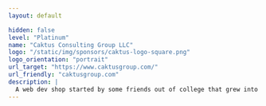```yaml
---
layout: default

hidden: false
level: "Platinum"
name: "Caktus Consulting Group LLC"
logo: "/static/img/sponsors/caktus-logo-square.png"
logo_orientation: "portrait"
url_target: "https://www.caktusgroup.com/"
url_friendly: "caktusgroup.com"
description: |
  A web dev shop started by some friends out of college that grew into an employee-owned, self-directed agency working across governmental systems, social impact organizations, and other industries with a specialty for Django and Python development. We're curious and we love meeting interesting people. If you want to trade stories, share clever ideas about the future of work, or compare opportunities , schedule an exploratory chat with our Chief of Curation!
---
```

